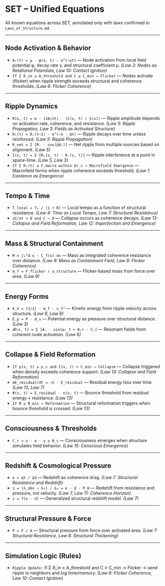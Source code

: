 
# SET – Unified Equations

All known equations across SET, annotated only with laws confirmed in `Laws_of_Structure.md`.

---

## Node Activation & Behavior

- `Aᵢ(t) = μ · φ(x, t) · e^(–γt)` — Node activation from local field potential φ, decay rate γ, and structural coefficient μ. *(Law 2: Nodes as Relational Potentials, Law 10: Contact Ignition)*  
- `If Σ R_in ≥ A_threshold and C ≥ C_min → Flicker` — Nodes activate (flicker) when ripple strength exceeds structural and coherence thresholds. *(Law 6: Flicker Coherence)*

---

## Ripple Dynamics

- `R(x, t) = α · (∂A/∂t) · (C(x, t) / S(x))` — Ripple amplitude depends on activation rate, coherence, and resistance. *(Law 5: Ripple Propagation, Law 3: Fields as Activated Structure)*  
- `Rᵢ(t) = Rᵢ(t–1) · e^(–λ · Δt)` — Ripple decays over time unless reinforced. *(Law 5: Ripple Propagation)*  
- `R_net = Σ [Rⱼ · cos(Δθⱼ)]` — Net ripple from multiple sources based on alignment. *(Law 5)*  
- `I(x, t) = Σ [Rᵢ(x, t) · Rⱼ(x, t)]` — Ripple interference at a point in space-time. *(Law 5, Law 3)*  
- `If Σ Rᵢ(t) ≥ F_macro within Δτ_c → Macrofield Emergence` — Macrofield forms when ripple coherence exceeds threshold. *(Law 1: Existence as Emergence)*

---

## Tempo & Time

- `T_local = T₀ / (1 + R)` — Local tempo as a function of structural resistance. *(Law 4: Time as Local Tempo, Law 7: Structural Resistance)*  
- `∂C/∂t < 0 and C → 0` — Collapse occurs as coherence decays. *(Law 13: Collapse and Field Reformation, Law 12: Imperfection and Emergence)*

---

## Mass & Structural Containment

- `M = ∫₀^d κ · C_f(x) dx` — Mass as integrated coherence resistance over distance. *(Law 9: Mass as Containment Field, Law 6: Flicker Coherence)*  
- `m_f = F_flicker / a_structure` — Flicker-based mass from force over area. *(Law 9)*

---

## Energy Forms

- `E_k = (1/2) · m_f · v_f²` — Kinetic energy from ripple velocity across structure. *(Law 9, Law 6)*  
- `E_p = P · d_s` — Potential energy as pressure over structural distance. *(Law 3)*  
- `𝓡(x, t) = Σ [Aᵢ · sin(ωᵢ t + θᵢ) · Cᵢ]` — Resonant fields from coherent node activation. *(Law 6)*

---

## Collapse & Field Reformation

- `If ρ(x, t) ≥ ρ_c and C(x, t) < C_min → Collapse` — Collapse triggered when density exceeds coherence support. *(Law 13: Collapse and Field Reformation)*  
- `dE_residual/dt = –λ · E_residual` — Residual energy loss over time. *(Law 13, Law 7)*  
- `Ψ(x, t) = E_residual · κ(x, t)` — Bounce threshold from residual energy × resistance. *(Law 13)*  
- `If Ψ ≥ Ψ_min → Reformation` — Structural reformation triggers when bounce threshold is crossed. *(Law 13)*

---

## Consciousness & Thresholds

- `C_r = n · η · γ ≥ Θ_c` — Consciousness emerges when structure simulates field behavior. *(Law 15: Conscious Emergence)*

---

## Redshift & Cosmological Pressure

- `κ = Δλ / Δd` — Redshift as coherence drag. *(Law 7: Structural Resistance and Redshift)*  
- `z = (λ_obs – λ₀) / λ₀ = κ · d · P_H` — Redshift from resistance and pressure, not velocity. *(Law 7, Law 11: Coherence Horizon)*  
- `z = f(κ · d)` — Generalized structural redshift model. *(Law 7)*

---

## Structural Pressure & Force

- `P = F / A` — Structural pressure from force over activated area. *(Law 7: Structural Resistance, Law 8: Structural Thickening)*

---

## Simulation Logic (Rules)

- `Ripple Update:` If Σ R_in ≥ A_threshold and C ≥ C_min → Flicker → send ripple to neighbors and log time/memory. *(Law 6: Flicker Coherence, Law 10: Contact Ignition)*
